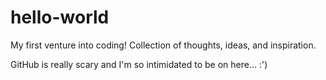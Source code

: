# hello-world
My first venture into coding! Collection of thoughts, ideas, and inspiration.

GitHub is really scary and I'm so intimidated to be on here... :')

